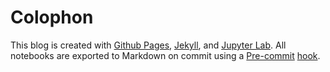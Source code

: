 
# Colophon

This blog is created with [Github Pages](https://pages.github.com/), [Jekyll](https://jekyllrb.com/), and [Jupyter Lab](https://jupyter.org/). All notebooks are exported to Markdown on commit using a [Pre-commit](https://pre-commit.com/) [hook](https://github.com/ezixi/analysis/blob/master/.pre-commit-config.yaml#L15).

